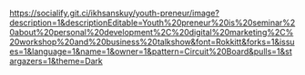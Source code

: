 https://socialify.git.ci/ikhsanskuy/youth-preneur/image?description=1&descriptionEditable=Youth%20preneur%20is%20seminar%20about%20personal%20development%2C%20digital%20marketing%2C%20workshop%20and%20business%20talkshow&font=Rokkitt&forks=1&issues=1&language=1&name=1&owner=1&pattern=Circuit%20Board&pulls=1&stargazers=1&theme=Dark
